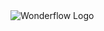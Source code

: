 <img src="https://user-images.githubusercontent.com/10454741/134330419-20e2ef5a-d408-4e50-839c-c54f624422b5.png" alt="Wonderflow Logo" >
